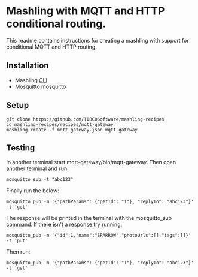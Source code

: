 # Mashling with MQTT and HTTP conditional routing.

This readme contains instructions for creating a mashling with support for conditional
MQTT and HTTP routing.

## Installation
* Mashling [CLI](https://github.com/TIBCOSoftware/mashling)
* Mosquitto [mosquitto](https://mosquitto.org/download/)

## Setup
```
git clone https://github.com/TIBCOSoftware/mashling-recipes
cd mashling-recipes/recipes/mqtt-gateway
mashling create -f mqtt-gateway.json mqtt-gateway
```

## Testing
In another terminal start mqtt-gateway/bin/mqtt-gateway.
Then open another terminal and run:

```
mosquitto_sub -t "abc123"
```

Finally run the below:

```
mosquitto_pub -m '{"pathParams": {"petId": "1"}, "replyTo": "abc123"}' -t 'get'
```

The response will be printed in the terminal with the mosquitto_sub command.
If there isn't a response try running:

```
mosquitto_pub -m '{"id":1,"name":"SPARROW","photoUrls":[],"tags":[]}' -t 'put'
```

Then run:

```
mosquitto_pub -m '{"pathParams": {"petId": "1"}, "replyTo": "abc123"}' -t 'get'
```
